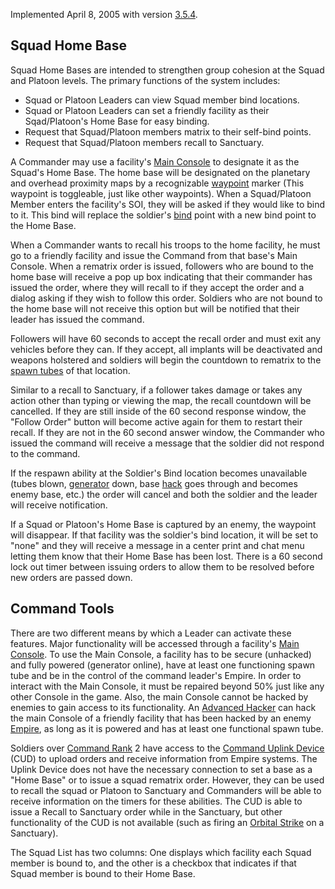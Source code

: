 Implemented April 8, 2005 with version [3.5.4](../patches/3.5.4.md).

## Squad Home Base

Squad Home Bases are intended to strengthen group cohesion at the Squad and
Platoon levels. The primary functions of the system includes:

- Squad or Platoon Leaders can view Squad member bind locations.
- Squad or Platoon Leaders can set a friendly facility as their Sqad/Platoon's
  Home Base for easy binding.
- Request that Squad/Platoon members matrix to their self-bind points.
- Request that Squad/Platoon members recall to Sanctuary.

A Commander may use a facility's [Main Console](../items/Main_Terminal.md) to
designate it as the Squad's Home Base. The home base will be designated on the
planetary and overhead proximity maps by a recognizable [waypoint](Waypoint.md)
marker (This waypoint is toggleable, just like other waypoints). When a
Squad/Platoon Member enters the facility's SOI, they will be asked if they would
like to bind to it. This bind will replace the soldier's [bind](Matrix.md) point
with a new bind point to the Home Base.

When a Commander wants to recall his troops to the home facility, he must go to
a friendly facility and issue the Command from that base's Main Console. When a
rematrix order is issued, followers who are bound to the home base will receive
a pop up box indicating that their commander has issued the order, where they
will recall to if they accept the order and a dialog asking if they wish to
follow this order. Soldiers who are not bound to the home base will not receive
this option but will be notified that their leader has issued the command.

Followers will have 60 seconds to accept the recall order and must exit any
vehicles before they can. If they accept, all implants will be deactivated and
weapons holstered and soldiers will begin the countdown to rematrix to the
[spawn tubes](../items/Respawn_Tube.md) of that location.

Similar to a recall to Sanctuary, if a follower takes damage or takes any action
other than typing or viewing the map, the recall countdown will be cancelled. If
they are still inside of the 60 second response window, the "Follow Order"
button will become active again for them to restart their recall. If they are
not in the 60 second answer window, the Commander who issued the command will
receive a message that the soldier did not respond to the command.

If the respawn ability at the Soldier's Bind location becomes unavailable (tubes
blown, [generator](../items/Generator.md) down, base [hack](Hack.md) goes
through and becomes enemy base, etc.) the order will cancel and both the soldier
and the leader will receive notification.

If a Squad or Platoon's Home Base is captured by an enemy, the waypoint will
disappear. If that facility was the soldier's bind location, it will be set to
"none" and they will receive a message in a center print and chat menu letting
them know that their Home Base has been lost. There is a 60 second lock out
timer between issuing orders to allow them to be resolved before new orders are
passed down.

## Command Tools

There are two different means by which a Leader can activate these features.
Major functionality will be accessed through a facility's
[Main Console](../items/Main_Terminal.md). To use the Main Console, a facility
has to be secure (unhacked) and fully powered (generator online), have at least
one functioning spawn tube and be in the control of the command leader's Empire.
In order to interact with the Main Console, it must be repaired beyond 50% just
like any other Console in the game. Also, the main Console cannot be hacked by
enemies to gain access to its functionality. An
[Advanced Hacker](../certifications/Advanced_Hacking.md) can hack the main
Console of a friendly facility that has been hacked by an enemy
[Empire](Empire.md), as long as it is powered and has at least one functional
spawn tube.

Soldiers over [Command Rank](Command_Rank.md) 2 have access to the
[Command Uplink Device](../weapons/Command_Uplink_Device.md) (CUD) to upload
orders and receive information from Empire systems. The Uplink Device does not
have the necessary connection to set a base as a "Home Base" or to issue a squad
rematrix order. However, they can be used to recall the squad or Platoon to
Sanctuary and Commanders will be able to receive information on the timers for
these abilities. The CUD is able to issue a Recall to Sanctuary order while in
the Sanctuary, but other functionality of the CUD is not available (such as
firing an [Orbital Strike](../commands/Orbital_Strike.md) on a Sanctuary).

The Squad List has two columns: One displays which facility each Squad member is
bound to, and the other is a checkbox that indicates if that Squad member is
bound to their Home Base.



